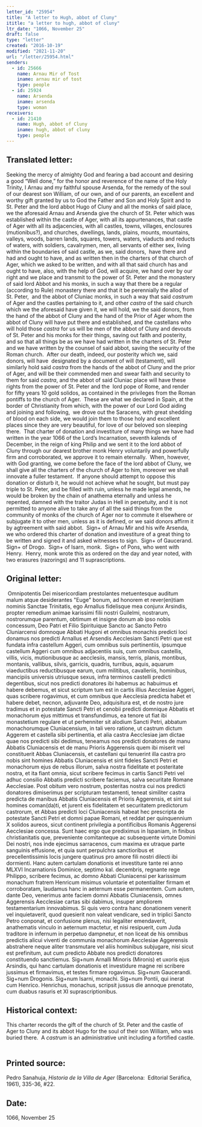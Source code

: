 ```yaml
---
letter_id: "25954"
title: "A letter to Hugh, abbot of Cluny"
ititle: "a letter to hugh, abbot of cluny"
ltr_date: "1066, November 25"
draft: false
type: "letter"
created: "2016-10-19"
modified: "2021-11-20"
url: "/letter/25954.html"
senders:
  - id: 25666
    name: Arnau Mir of Tost
    iname: arnau mir of tost
    type: people
  - id: 25924
    name: Arsenda
    iname: arsenda
    type: woman
receivers:
  - id: 21410
    name: Hugh, abbot of Cluny
    iname: hugh, abbot of cluny
    type: people
---
```

<h2> Translated letter:</h2><p>Seeking the mercy of almighty God and fearing a bad account and desiring a good “Well done,” for the honor and reverence of the name of the Holy Trinity, I Arnau and my faithful spouse Arsenda, for the remedy of the soul of our dearest son William, of our own, and of our parents, an excellent and worthy gift granted by us to God the Father and Son and Holy Spirit and to St. Peter and the lord abbot Hugo of Cluny and all the monks of said place, we the aforesaid Arnau and Arsenda give the church of St. Peter which was established within the castle of Ager, with all its appurtenances, that castle of Ager with all its adjacencies, with all castles, towns, villages, enclosures (mutionibus?), and churches, dwellings, lands, plains, mounts, mountains, valleys, woods, barren lands, squares, towers, waters, viaducts and reducts of waters, with soldiers, cavalrymen, men, all servants of either sex, living within the boundaries of said castle, as we, said donors, &nbsp;have there and had and ought to have, and as written then in the charters of that church of Ager, which we asked to be written, and with all that said church has and ought to have, also, with the help of God, will acquire, we hand over by our right and we place and transmit to the power of St. Peter and the monastery of said lord Abbot and his monks, in such a way that there be a regular (according to Rule) monastery there and that it be perennially the allod of St. Peter,&nbsp; and the abbot of Cluniac monks, in such a way that said <i>castrum</i> of Ager and the castles pertaining to it, and other <i>castra </i>of the said church which we the aforesaid have given it, we will hold, we the said donors, from the hand of the abbot of Cluny and the hand of the Prior of Ager whom the abbot of Cluny will have put there and established, and the castellans who will hold those <i>castra</i> for us will be men of the abbot of Cluny and devouts of St. Peter and his monks for their things, saving out faith and posterity, and so that all things be as we have had written in the charters of St. Peter and we have written by the counsel of said abbot, saving the security of the Roman church.&nbsp; After our death, indeed, our posterity which we, said donors, will have&nbsp; designated by a document of will (testament), will similarly hold said <i>castra</i> from the hands of the abbot of Cluny and the prior of Ager, and will be their commended men and swear faith and security to them for said <i>castra</i>, and the abbot of said Cluniac place will have these rights from the power of St. Peter and the &nbsp;lord pope of Rome, and render for fifty years 10 gold solidos, as contained in the privileges from the Roman pontiffs to the church of Ager.&nbsp; These are what we declared in Spain, at the border of Christianity from which, with the power of our Lord God aiding and joining and following,&nbsp; we drove out the Saracens, with great shedding of blood on each side, we would join them to those holy and excellent places since they are very beautiful, for love of our beloved son sleeping there.&nbsp; That charter of donation and investiture of many things we have had written in the year 1066 of the Lord’s Incarnation, seventh kalends of December, in the reign of king Philip and we sent it to the lord abbot of Cluny through our dearest brother monk Henry voluntarily and powerfully firm and corroborated, we approve it to remain eternally.&nbsp; When, however, with God granting, we come before the face of the lord abbot of Cluny, we shall give all the charters of the church of Ager to him, moreover we shall innovate a fuller testament.&nbsp; If anyone should attempt to oppose this donation or disturb it, he would not achieve what he sought, but must pay triple to St. Peter, and be filled with ruin, unless he made legal amends, he would be broken by the chain of anathema eternally and unless he repented, damned with the traitor Judas in Hell in perpetuity, and it is not permitted to anyone alive to take any of all the said things from the community of monks of the church of Ager nor to commute it elsewhere or subjugate it to other men, unless as it is defined, or we said donors affirm it by agtreement with said abbot.&nbsp; Sign+ of Arnau Mir and his wife Arsenda, we who ordered this charter of donation and investiture of a great thing to be written and signed it and asked witnesses to sign.&nbsp; Sign+ of Gaucerand.&nbsp; Sign+ of Drogo.&nbsp; Sign+ of Isarn, monk.&nbsp; Sign+ of Pons, who went with Henry.&nbsp; Henry, monk wrote this as ordered on the day and year noted, with two erasures (razorings) and 11 suprascriptions.&nbsp;</p><h2 class="mt-4"> Original letter:</h2><p>&nbsp;Omnipotentis Dei misericordiam prestolantes metuentesque auditum malum atque desiderantes "Euge" bonum, ad honorem et rever(en)tiam nominis Sanctae Trinitatis, ego Arnallus fidelisque mea conjunx Arsindis, propter remedium animae karissimi filii nostri Guilelmi, nostrarum, nostrorumque parentum, obtimum et insigne donum ab ipso nobis concessum, Deo Patri et Filio Spirituique Sancto ac Sancto Petro Cluniarcensi domnoque Abbati Hugoni et omnibus monachis predicti loci donamus nos predicti Arnallus et Arsendis Aecclesiam Sancti Petri que est fundata infra castellum Aggeri, cum omnibus suis pertinentiis, ipsumque castellum Aggeri cum omnibus adjacentiis suis, cum omnibus castellis, villis, vicis, mutionibusque ac aecclesiis, mansis, terris, planis, montibus, montanis, vallibus, silvis, garricis, quadris, turribus, aquis, aquarum viaeductibus reductibusque earum, cum militibus, cavalleriis, hominibus, mancipiis universis utriusque sexus, infra terminos castelli predicti degentibus, sicut nos predicti donatores ibi habemus ac habuimus et habere debemus, et sicut scriptum tum est in cartis illius Aecclesiae Aggeri, quas scribere rogavimus, et cum omnibus que Aecclesia predicta habet et habere debet, necnon, adjuvante Deo, adquisitura est, et de nostro jure tradimus et in potestate Sancti Petri et cenobii predicti domnique Abbatis et monachorum ejus mittimus et transfundimus, ea tenore ut fiat ibi monastetium regulare et ut perhenniter sit alodium Sancti Petri, abbatum monachorumque Cluniacensium, in tali vero ratione, ut castrum dictum Aggerem et castella sibi pertinentia, et alia castra Aecclesiae jam dictae quae nos predicti sibi dedimus, teneamus nos predicti dona­tores de manu Abbatis Cluniacensis et de manu Prioris Aggerensis quem ibi miserit vel constituerit Abbas Cluniacensis, et castellani qui tenuerint illa castra pro nobis sint homines Abbatis Cluniacensis et sint fideles Sancti Petri et monachorum ejus de rebus illorum, salva nostra fidelitate et posteritate nostra, et ita fiant omnia, sicut scribere fecimus in cartis Sancti Petri vel adhuc consilio Abbatis predicti scribere faciemus, salva securitate Romane Aecclesiae. Post obitum vero nostrum, posteritas nostra cui nos predicti donatores dimiserimus per scripturam testamenti, teneat similiter castra predicta de manibus Abbatis Cluniacensis et Prioris Aggerensis, et sint sui homines coman(da)ti, et jurent eis fidelitatem et securitatem predictorum castrorum, et Abbas predicti loci Clu­niacensis habeat hec prescripta de potestate Sancti Petri et domni papae Romani, et reddat per quinquennium X solidos aureos, sicut continent privilegia a pontificibus Romanis Aggerensi Aecclesiae concessa. Sunt haec ergo que prediximus in Ispaniam, in finibus christianitatis que, preveniente comitanteque ac subsequente virtute Domini Dei nostri, nos inde ejecimus sarracenos, cum maxima ex utraque parte sanguinis effusione, et quia sunt perpulchra sanctioribus et precellentissimis locis jungere quatinus pro amore fili nostri dilecti ibi dormienti. Hanc autem cartulam donationis et investiture tante rei anno MLXVI Incarnationis Dominice, septimo kal. decembris, regnante rege Philippo, scribere feci­mus, ac domno Abbati Cluniacensi per karissimum monachum fratrem Henricum misimus voluntarie et potentialiter firmam et corroboratam, laudamus hanc in aeternum esse permanentem. Cum autem, dante Deo, venerimus ante faciem domni Abbatis Cluniacensis, omnes Aggerensis Aecclesiae cartas sibi dabimus, insuper ampliorem testamentarium innovabimus. Si quis vero contra hanc donationem venerit vel inquietaverit, quod quesierit non valeat vendicare, sed in triplici Sancto Petro conponat, et confusione plenus, nisi legaliter emendaverit, anathematis vinculo in aeternum mactetur, et nisi resipuerit, cum Juda traditore in infernum in perpetuo dampnetur, et non liceat de his omnibus predictis alicui viventi de communia monachorum Aecclesiae Aggerensis abstrahere neque aliter transmutare vel aliis hominibus subjugare, nisi sicut est prefinitum, aut cum predicto Abbate nos predicti donatores constituendo sanctiemus. Sig+num Arnalli Minoris (Mironis) et uxoris ejus Arsindis, qui hanc car­tulam donationis et investidure magne rei scribere jussimus et firmavimus, et testes firmare rogavimus. Sig+num Gaucerandi. Sig+num Drogonis. Sig+num Isarni, monachi. Sig+num Pontii, qui inerat cum Henrico. Henrichus, monachus, scripsit jussus die annoque prenotato, cum duabus rasuris et XI suprascriptionibus.</p><h2 class="mt-4"> Historical context:</h2><p>This charter records the gift of the church of St. Peter and the castle of Ager to Cluny and its abbot Hugo for the soul of their son William, who was buried there.&nbsp; A <i>castrum</i> is an administrative unit including a fortified castle.&nbsp; &nbsp;</p><h2 class="mt-4"> Printed source:</h2><p>Pedro Sanahuja, <i>Historia de la Villa de Ager</i> (Barcelona:&nbsp; Editorial Seráfica, 1961), 335-36, #22.</p><h2 class="mt-4"> Date:</h2>1066, November 25
